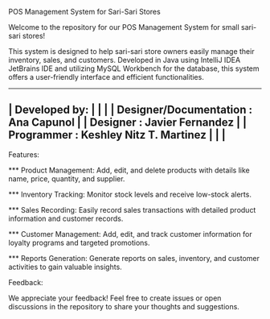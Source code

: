 POS Management System for Sari-Sari Stores

Welcome to the repository for our POS Management System for small sari-sari stores!

This system is designed to help sari-sari store owners easily manage their inventory, sales, and customers. Developed in Java using IntelliJ IDEA JetBrains IDE and utilizing MySQL Workbench for the database, this system offers a user-friendly interface and efficient functionalities.

-------------------------------------------------------
| Developed by:                                       |
|                                                     |
|    Designer/Documentation : Ana Capunol             |
|    Designer : Javier Fernandez                      |
|    Programmer : Keshley Nitz T. Martinez            |
|                                                     |
-------------------------------------------------------

Features:

*** Product Management: Add, edit, and delete products with details like name, price, quantity, and supplier.

*** Inventory Tracking: Monitor stock levels and receive low-stock alerts.

*** Sales Recording: Easily record sales transactions with detailed product information and customer records.

*** Customer Management: Add, edit, and track customer information for loyalty programs and targeted promotions.

*** Reports Generation: Generate reports on sales, inventory, and customer activities to gain valuable insights.


Feedback:

We appreciate your feedback! Feel free to create issues or open discussions in the repository to share your thoughts and suggestions.
